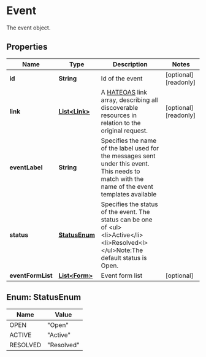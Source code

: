 

# Event

The event object.

## Properties

| Name | Type | Description | Notes |
|------------ | ------------- | ------------- | -------------|
|**id** | **String** | Id of the event |  [optional] [readonly] |
|**link** | [**List&lt;Link&gt;**](Link.md) | A [HATEOAS](https://en.wikipedia.org/wiki/HATEOAS) link array, describing all discoverable resources in relation to the original request. |  [optional] [readonly] |
|**eventLabel** | **String** | Specifies the name of the label used for the messages sent under this event. This needs to match with the name of the event templates available |  |
|**status** | [**StatusEnum**](#StatusEnum) | Specifies the status of the event. The status can be one of &lt;ul&gt;&lt;li&gt;Active&lt;/li&gt;&lt;li&gt;Resolved&lt;l&gt;&lt;/ul&gt;Note:The default status is Open. |  |
|**eventFormList** | [**List&lt;Form&gt;**](Form.md) | Event form list |  [optional] |



## Enum: StatusEnum

| Name | Value |
|---- | -----|
| OPEN | &quot;Open&quot; |
| ACTIVE | &quot;Active&quot; |
| RESOLVED | &quot;Resolved&quot; |



